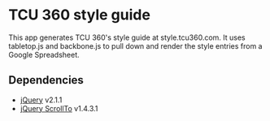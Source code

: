 TCU 360 style guide
=====
This app generates TCU 360's style guide at style.tcu360.com. It uses tabletop.js and backbone.js to pull down and render the style entries from a Google Spreadsheet.

Dependencies
-----
* [jQuery](https://github.com/jquery/jquery) v2.1.1
* [jQuery ScrollTo](https://github.com/flesler/jquery.scrollTo) v1.4.3.1